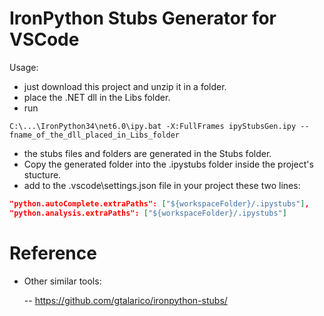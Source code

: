 # IronPython Stubs Generator for VSCode

Usage:
- just download this project and unzip it in a folder.
- place the .NET dll in the Libs folder.
- run 
```
C:\...\IronPython34\net6.0\ipy.bat -X:FullFrames ipyStubsGen.ipy --fname_of_the_dll_placed_in_Libs_folder
```

- the stubs files and folders are generated in the Stubs folder.
- Copy the generated folder into the .ipystubs folder inside the project's stucture.
- add to the .vscode\settings.json file in your project these two lines:
```json
"python.autoComplete.extraPaths": ["${workspaceFolder}/.ipystubs"],
"python.analysis.extraPaths": ["${workspaceFolder}/.ipystubs"]
```

# Reference

- Other similar tools:

  -- https://github.com/gtalarico/ironpython-stubs/